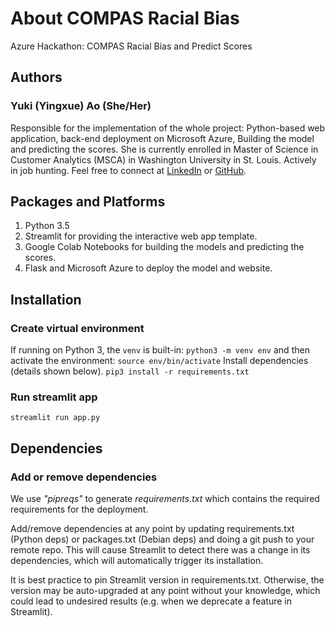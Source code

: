 # About COMPAS Racial Bias
 Azure Hackathon: COMPAS Racial Bias and Predict Scores

## Authors
### Yuki (Yingxue) Ao (She/Her)
Responsible for the implementation of the whole project: Python-based web application, back-end deployment on Microsoft Azure, Building the model and predicting the scores. 
She is currently enrolled in Master of Science in Customer Analytics (MSCA) in Washington University in St. Louis. Actively in job hunting. Feel free to connect at [LinkedIn](https://www.linkedin.com/in/aoyingxue/) or [GitHub](https://github.com/aoyingxue). 

## Packages and Platforms
1. Python 3.5
2. Streamlit for providing the interactive web app template.
3. Google Colab Notebooks for building the models and predicting the scores.
4. Flask and Microsoft Azure to deploy the model and website.

## Installation
### Create virtual environment 
If running on Python 3, the `venv` is built-in:
`python3 -m venv env`
and then activate the environment:
`source env/bin/activate`
Install dependencies (details shown below).
`pip3 install -r requirements.txt`
### Run streamlit app
`streamlit run app.py`

## Dependencies
### Add or remove dependencies
We use *"pipreqs"* to generate *requirements.txt* which contains the required requirements for the deployment.

Add/remove dependencies at any point by updating requirements.txt (Python deps) or packages.txt (Debian deps) and doing a git push to your remote repo. This will cause Streamlit to detect there was a change in its dependencies, which will automatically trigger its installation.

It is best practice to pin Streamlit version in requirements.txt. Otherwise, the version may be auto-upgraded at any point without your knowledge, which could lead to undesired results (e.g. when we deprecate a feature in Streamlit).
